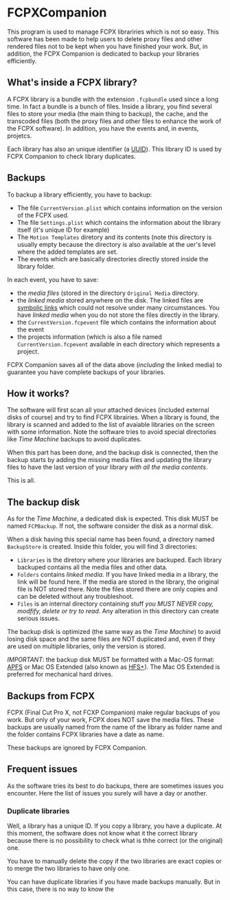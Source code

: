 # FCPXCompanion

This program is used to manage FCPX librariries which is not so easy. This software has been made 
to help users to delete proxy files and other rendered files not to be kept when you have finished your work.
But, in addition, the FCPX Companion is dedicated to backup your libraries efficiently.

## What's inside a FCPX library?

A FCPX library is a bundle with the extension `.fcpbundle` used since a long time. In fact a bundle is a bunch
of files. Inside a library, you find several files to store your media (the main thing to backup), the cache, 
and the transcoded files (both the proxy 
files and other files to enhance the work of the FCPX software). In addition, you have the events and, in events,
projetcs.

Each library has also an unique identifier (a 
[UUID](https://en.wikipedia.org/wiki/Universally_unique_identifier)). This library ID is used by FCPX Companion
to check library duplicates.

## Backups

To backup a library efficiently, you have to backup:

- The file `CurrentVersion.plist` which contains information on the version of the FCPX used.
- The file `Settings.plist` which contains the information about the library itself (it's unique ID for example)
- The `Motion Templates` diretory and its contents (note this directory is usually empty because the directory is
  also available at the uer's level where the added templates are set. 
- The events which are basically directories directly stored inside the library folder.


In each event, you have to save:

- the _media files_ (stored in the directory `Original Media` directory.
- the _linked media_ stored anywhere on the disk. The linked files are [symbolic links](https://en.wikipedia.org/wiki/Symbolic_link)
  which could not resolve under many circumstances. You have _linked media_ when you do not store the files directly in the library.
- the `CurrentVersion.fcpevent` file which contains the information about the event
- the projects information (which is also a file named `CurrentVersion.fcpevent` available in each directory which represents a project.

FCPX Companion saves all of the data above (_including_ the linked media) to guarantee you have complete backups of your libraries.

## How it works?

The software will first scan all your attached devices (included external disks of course) and try to find FCPX librairies. When a
library is found, the library is scanned and added to the list of avaiable libraries on the screen with some information. Note
the software tries to avoid special directories like _Time Machine_ backups to avoid duplicates.

When this part has been done, and the backup disk is connected, then the backup starts by adding the missing media files and
updating the library files to have the last version of your library *with all the media contents*.

This is all.

## The backup disk

As for the _Time Machine_, a dedicated disk is expected. This disk MUST be named `FCPBackup`. If not, the software consider the disk
as a normal disk.

When a disk having this special name has been found, a directory named `BackupStore` is created. Inside this folder, you will find 3
directories:

- `Libraries` is the diretory where your libraries are backuped. Each library backuped contains all the media files and other data.
- `Folders` contains _linked media_. If you have linked media in a library, the link will be found here. If the media are stored in
  the library, the original file is NOT stored there. Note the files stored there are only copies and can be deleted without any
  troubleshoot.
- `Files` is an internal directory containing stuff *you MUST NEVER copy, modfify, delete or try to read*. Any alteration in this
  directory can create serious issues.

The backup disk is optimized (the same way as the _Time Machine_) to avoid losing disk space and the same files are NOT duplicated
and, even if they are used on multiple libraries, only the version is stored.

*IMPORTANT*: the backup disk MUST be formatted with a Mac-OS format: [APFS](https://en.wikipedia.org/wiki/Apple_File_System) or
Mac OS Extended (also known as [HFS+](https://en.wikipedia.org/wiki/HFS_Plus)). The Mac OS Extended is preferred for mechanical
hard drives.

## Backups from FCPX

FCPX (Final Cut Pro X, not FCXP Companion) make regular backups of you work. But only of your work, FCPX does NOT save the media
files. These backups are usually named from the name of the library as folder name and the folder contains FCPX libraries
have a date as name.

These backups are ignored by FCPX Companion. 

## Frequent issues

As the software tries its best to do backups, there are sometimes issues you encounter. Here the list of issues you surely 
will have a day or another.



### Duplicate libraries

Well, a library has a unique ID. If you copy a library, you have a duplicate. At this moment, the software does not know what
it the correct library because there is no possibility to check what is thhe correct (or the original) one.

You have to manually delete the copy if the two libraries are exact copies or to merge the two libraries to have only one.

You can have duplicate libraries if you have made backups manually. But in this case, there is no way to know the 




  

